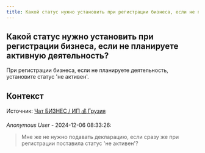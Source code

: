 ```yaml
---
title: Какой статус нужно установить при регистрации бизнеса, если не планируете активную деятельность?
---
```


## Какой статус нужно установить при регистрации бизнеса, если не планируете активную деятельность?

При регистрации бизнеса, если не планируете деятельность, установите статус 'не активен'.

## Контекст

Источник: [Чат БИЗНЕС / ИП 💰 Грузия](https://t.me/ip_ge)

_Anonymous User_ - 2024-12-06 08:33:26:

> Мне же не нужно подавать декларацию, если сразу же при регистрации поставила статус 'не активен'?
